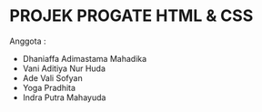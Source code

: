 <h1>PROJEK PROGATE HTML & CSS</h1>
<p>Anggota :</p>
<ul>
  <li>Dhaniaffa Adimastama Mahadika</li>  
  <li>Vani Aditiya Nur Huda</li>  
  <li>Ade Vali Sofyan</li>  
  <li>Yoga Pradhita</li>
  <li>Indra Putra Mahayuda</li>
</ul>
